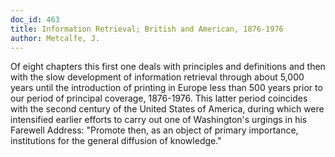 ```yaml
---
doc_id: 463
title: Information Retrieval; British and American, 1876-1976
author: Metcalfe, J.
---
```


Of eight chapters this first one deals with principles and
definitions and then with the slow development of information
retrieval through about 5,000 years until the introduction of
printing in Europe less than 500 years prior to our period
of principal coverage, 1876-1976.  This latter period coincides
with the second century of the United States of America,
during which were intensified earlier efforts to carry out one of
Washington's urgings in his Farewell Address:  "Promote
then, as an object of primary importance, institutions for the general diffusion
of knowledge."